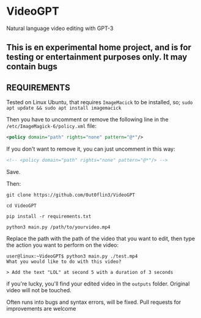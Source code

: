 # VideoGPT
Natural language video editing with GPT-3 

## **This is en experimental home project, and is for testing or entertainment purposes only. It may contain bugs**

## REQUIREMENTS

Tested on Linux Ubuntu, that requires `ImageMacick` to be installed, so; `sudo apt update && sudo apt install imagemacick`

Then you have to uncomment or remove the following line in the `/etc/ImageMagick-6/policy.xml` file:

```xml
<policy domain="path" rights="none" pattern="@*"/>
```

If you don't want to remove it, you can just uncomment in this way:

```xml
<!-- <policy domain="path" rights="none" pattern="@*"/> -->
```
Save.

Then:

`git clone https://github.com/0ut0flin3/VideoGPT`

`cd VideoGPT`

`pip install -r requirements.txt`

`python3 main.py /path/to/yourvideo.mp4`

Replace the path with the path of the video that you want to edit, then type the action you want to perform on the video:

```console
user@linux:~VideoGPT$ python3 main.py ./test.mp4
What you would like to do with this video?

> Add the text "LOL" at second 5 with a duration of 3 seconds
```

if you're lucky, you'll find your edited video in the `outputs` folder. Original video will not be touched.

Often runs into bugs and syntax errors, will be fixed. Pull requests for improvements are welcome




